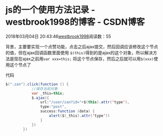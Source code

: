 # js的一个使用方法记录 - westbrook1998的博客 - CSDN博客





2018年03月04日 20:43:46[westbrook1998](https://me.csdn.net/westbrook1998)阅读数：55








背景，主要要实现一个点赞功能，点击之后ajax提交，然后回调应该修改这个节点的值，但在ajax回调函数里面使用 
`$(this)`得到的是ajax的这个对象，所以解决方法是现在ajax之前用`var xxx=this;` 将这个节点保存，然后之后就可以用`$(xxx)`使用这个节点了

代码

```java
$(".zan").click(function () {
            //保存当前对象
            var _this=this;
            $.ajax({
                url:"/user/zan?id="+$(this).attr('type'),
                type:"post",
                success:function (data) {
                    alert($(_this).attr('type'))
                }
            })
        })
```



